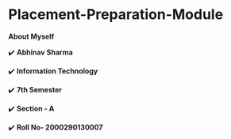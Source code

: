 # Placement-Preparation-Module
<!--ABOUT ME CODE-->
 **About Myself** <br> 

✔️ **Abhinav Sharma** <br>

✔️ **Information Technology** <br>

✔️ **7th Semester** <br>

 ✔️ **Section - A** <br>
 
 ✔️ **Roll No- 2000290130007** <br>

<br>